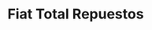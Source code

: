 ---
title: "Fiat Total Repuestos"
url: /mendoza/fiat-total-repuestos/
shop: piezas de automóviles
---